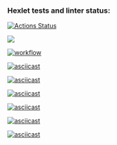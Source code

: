 ### Hexlet tests and linter status:
[![Actions Status](https://github.com/stanokk/php-project-lvl1/workflows/hexlet-check/badge.svg)](https://github.com/stanokk/php-project-lvl1/actions)

<a href="https://codeclimate.com/github/stanokk/php-project-lvl1/maintainability"><img src="https://api.codeclimate.com/v1/badges/cfda229f644f0675dfd9/maintainability" />

![workflow](https://github.com/stanokk/php-project-lvl1/actions/workflows/workflow.yml/badge.svg)

[![asciicast](https://asciinema.org/a/XN4U4iUiE7LmD7tFLBhHJ0964.svg)](https://asciinema.org/a/XN4U4iUiE7LmD7tFLBhHJ0964)

[![asciicast](https://asciinema.org/a/aOI3RjKwjbzo2WwNT3xxAhQ2L.svg)](https://asciinema.org/a/aOI3RjKwjbzo2WwNT3xxAhQ2L)

[![asciicast](https://asciinema.org/a/oQ7lpWQN9RUcPv6OvULiXoCHD.svg)](https://asciinema.org/a/oQ7lpWQN9RUcPv6OvULiXoCHD)

[![asciicast](https://asciinema.org/a/nenCMxwdAX8KQHemCj0IuSpin.svg)](https://asciinema.org/a/nenCMxwdAX8KQHemCj0IuSpin)

[![asciicast](https://asciinema.org/a/cGlrrwBEuZzbHWiEIDinH5YcE.svg)](https://asciinema.org/a/cGlrrwBEuZzbHWiEIDinH5YcE)

[![asciicast](https://asciinema.org/a/yq2IFVQ3bNjfhFUF6Lphiw782.svg)](https://asciinema.org/a/yq2IFVQ3bNjfhFUF6Lphiw782)
